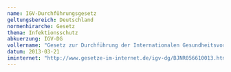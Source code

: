 ```yaml
---
name: IGV-Durchführungsgesetz
geltungsbereich: Deutschland
normenhirarche: Gesetz
thema: Infektionsschutz
abkuerzung: IGV-DG
vollername: "Gesetz zur Durchführung der Internationalen Gesundheitsvorschriften (2005) "
datum: 2013-03-21
iminternet: "http://www.gesetze-im-internet.de/igv-dg/BJNR056610013.html"
---
```

